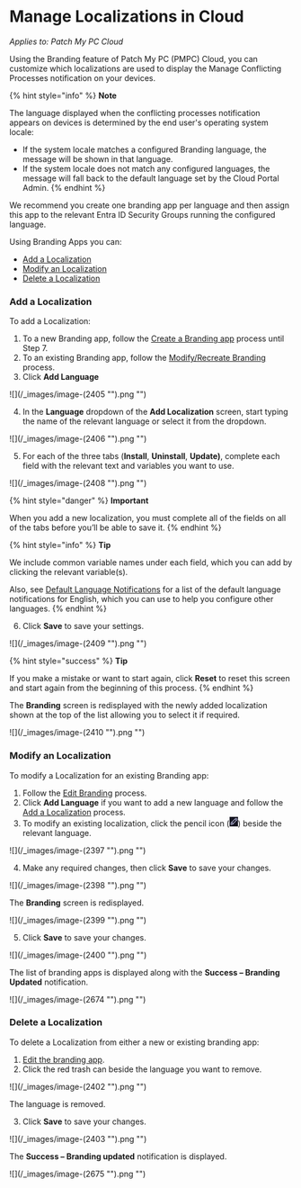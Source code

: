 # Manage Localizations in Cloud

_Applies to: Patch My PC Cloud_

Using the Branding feature of Patch My PC (PMPC) Cloud, you can customize which localizations are used to display the Manage Conflicting Processes notification on your devices.

{% hint style="info" %}
**Note**

The language displayed when the conflicting processes notification appears on devices is determined by the end user's operating system locale:

* If the system locale matches a configured Branding language, the message will be shown in that language.
* If the system locale does not match any configured languages, the message will fall back to the default language set by the Cloud Portal Admin.
{% endhint %}

We recommend you create one branding app per language and then assign this app to the relevant Entra ID Security Groups running the configured language.

Using Branding Apps you can:

* [Add a Localization](manage-localizations-in-cloud.md#add-a-localization)
* [Modify an Localization](manage-localizations-in-cloud.md#modify-an-localization)
* [Delete a Localization](manage-localizations-in-cloud.md#delete-a-localization)

### Add a Localization

To add a Localization:

1. To a new Branding app, follow the [Create a Branding app](add-cloud-branding.md#creating-a-branding-app) process until Step 7.
2. To an existing Branding app, follow the [Modify/Recreate Branding](modify-recreate-cloud-branding.md) process.
3. Click **Add Language**

![](/_images/image-(2405 "").png "")

4. In the **Language** dropdown of the **Add Localization** screen, start typing the name of the relevant language or select it from the dropdown.

![](/_images/image-(2406 "").png "")

5. For each of the three tabs (**Install**, **Uninstall**, **Update)**, complete each field with the relevant text and variables you want to use.

![](/_images/image-(2408 "").png "")

{% hint style="danger" %}
**Important**

When you add a new localization, you must complete all of the fields on all of the tabs before you’ll be able to save it.
{% endhint %}

{% hint style="info" %}
**Tip**

We include common variable names under each field, which you can add by clicking the relevant variable(s).

Also, see [Default Language Notifications](default-language-notifications-in-cloud.md) for a list of the default language notifications for English, which you can use to help you configure other languages.
{% endhint %}

6. Click **Save** to save your settings.

![](/_images/image-(2409 "").png "")

{% hint style="success" %}
**Tip**

If you make a mistake or want to start again, click **Reset** to reset this screen and start again from the beginning of this process.
{% endhint %}

The **Branding** screen is redisplayed with the newly added localization shown at the top of the list allowing you to select it if required.

![](/_images/image-(2410 "").png "")

### Modify an Localization

To modify a Localization for an existing Branding app:

1. Follow the [Edit Branding](modify-recreate-cloud-branding.md#edit-branding) process.
2. Click **Add Language** if you want to add a new language and follow the [Add a Localization](manage-localizations-in-cloud.md#add-a-localization) process.
3. To modify an existing localization, click the pencil icon (![](<../../../.gitbook/assets/image (2396).png>)) beside the relevant language.

![](/_images/image-(2397 "").png "")

4. Make any required changes, then click **Save** to save your changes.

![](/_images/image-(2398 "").png "")

The **Branding** screen is redisplayed.

![](/_images/image-(2399 "").png "")

5. Click **Save** to save your changes.

![](/_images/image-(2400 "").png "")

The list of branding apps is displayed along with the **Success – Branding Updated** notification.

![](/_images/image-(2674 "").png "")

### Delete a Localization

To delete a Localization from either a new or existing branding app:

1. [Edit the branding app](modify-recreate-cloud-branding.md#edit-branding).
2. Click the red trash can beside the language you want to remove.

![](/_images/image-(2402 "").png "")

The language is removed.

3. Click **Save** to save your changes.

![](/_images/image-(2403 "").png "")

The **Success – Branding updated** notification is displayed.

![](/_images/image-(2675 "").png "")
